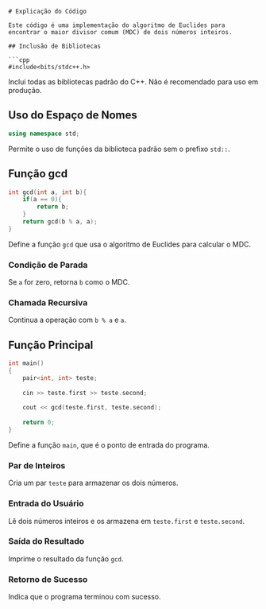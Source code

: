 ```
# Explicação do Código

Este código é uma implementação do algoritmo de Euclides para encontrar o maior divisor comum (MDC) de dois números inteiros.

## Inclusão de Bibliotecas

```cpp
#include<bits/stdc++.h>
```
Inclui todas as bibliotecas padrão do C++. Não é recomendado para uso em produção.

## Uso do Espaço de Nomes

```cpp
using namespace std;
```
Permite o uso de funções da biblioteca padrão sem o prefixo `std::`.

## Função gcd

```cpp
int gcd(int a, int b){
    if(a == 0){
        return b;
    }
    return gcd(b % a, a);
}
```
Define a função `gcd` que usa o algoritmo de Euclides para calcular o MDC.

### Condição de Parada

Se `a` for zero, retorna `b` como o MDC.

### Chamada Recursiva

Continua a operação com `b % a` e `a`.

## Função Principal

```cpp
int main()
{
    pair<int, int> teste;
    
    cin >> teste.first >> teste.second;
    
    cout << gcd(teste.first, teste.second);
    
    return 0;
}
```
Define a função `main`, que é o ponto de entrada do programa.

### Par de Inteiros

Cria um par `teste` para armazenar os dois números.

### Entrada do Usuário

Lê dois números inteiros e os armazena em `teste.first` e `teste.second`.

### Saída do Resultado

Imprime o resultado da função `gcd`.

### Retorno de Sucesso

Indica que o programa terminou com sucesso.
```
